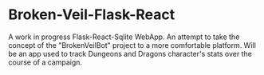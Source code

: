 # Broken-Veil-Flask-React
A work in progress Flask-React-Sqlite WebApp. An attempt to take the concept of the "BrokenVeilBot" project to a more comfortable platform. Will be an app used to track Dungeons and Dragons character's stats over the course of a campaign.
